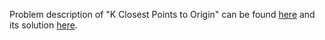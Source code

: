 Problem description of "K Closest Points to Origin" can be found [here](https://leetcode.com/problems/k-closest-points-to-origin/) and its solution [here](https://github.com/aurimas13/LeetCode-HR-MAANG/blob/main/LeetCode/Python%20Solutions/K%20Closest%20Points%20to%20Origin/closest.py).